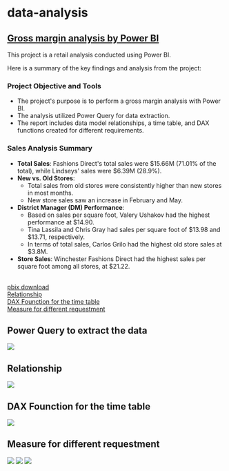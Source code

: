 # data-analysis

<h2><a href="https://github.com/LovelyEmma/data-analysis/blob/master/Retail%20Analysis.pdf">Gross margin analysis by Power BI </a></h2>

This project is a retail analysis conducted using Power BI.

Here is a summary of the key findings and analysis from the project:

### Project Objective and Tools

* The project's purpose is to perform a gross margin analysis with Power BI.
* The analysis utilized Power Query for data extraction.
* The report includes data model relationships, a time table, and DAX functions created for different requirements.

### Sales Analysis Summary

* **Total Sales**: Fashions Direct's total sales were \$15.66M (71.01% of the total), while Lindseys' sales were \$6.39M (28.9%).
* **New vs. Old Stores**:
    * Total sales from old stores were consistently higher than new stores in most months.
    * New store sales saw an increase in February and May.
* **District Manager (DM) Performance**:
    * Based on sales per square foot, Valery Ushakov had the highest performance at \$14.90.
    * Tina Lassila and Chris Gray had sales per square foot of \$13.98 and \$13.71, respectively.
    * In terms of total sales, Carlos Grilo had the highest old store sales at \$3.8M.
* **Store Sales**: Winchester Fashions Direct had the highest sales per square foot among all stores, at \$21.22.
<br> 
<a href="https://github.com/LovelyEmma/data-analysis/blob/master/Retail%20Analysis.pbix">pbix download</a><br>
<a href ="#Relationship">Relationship</a><br>
<a href ="#DAX Founction for the time table">DAX Founction for the time table</a><br>
<a href ="#Measure for different requestment">Measure for different requestment</a><br>



<h2>Power Query to extract the data</h2>

<img src="https://github.com/LovelyEmma/data-analysis/blob/master/img/PowerQuery.JPG">

<a name="Relationship"><h2>Relationship</h2></a>

<img src="https://github.com/LovelyEmma/data-analysis/blob/master/img/Relationship.JPG">

<a name="DAX Founction for the time table"><h2>DAX Founction for the time table</h2></a>

<img src="https://github.com/LovelyEmma/data-analysis/blob/master/img/DAX.JPG">

<a name="Measure for different requestment"><h2>Measure for different requestment</h2></a>

<img src="https://github.com/LovelyEmma/data-analysis/blob/master/img/Measure.JPG">

<img src="https://github.com/LovelyEmma/data-analysis/blob/master/img/Store Sales Overview.JPG">

<img src="https://github.com/LovelyEmma/data-analysis/blob/master/img/MonthlyAnalysis.JPG">








